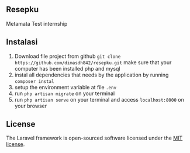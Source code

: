 ## Resepku 

Metamata Test internship

## Instalasi

1. Download file project from github `git clone https://github.com/dimasdh842/resepku.git` make sure that your computer has been installed php and mysql
2. instal all dependencies that needs by the application by running `composer instal`
3. setup the environment variable at file `.env`
4. run `php artisan migrate` on your terminal
5.  run `php artisan serve` on your terminal and access `localhost:8000` on your browser 

## License

The Laravel framework is open-sourced software licensed under the [MIT license](https://opensource.org/licenses/MIT).
